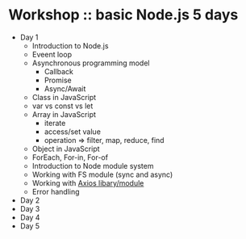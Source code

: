 # Workshop :: basic Node.js 5 days
* Day 1
  * Introduction to Node.js
  * Eveent loop
  * Asynchronous programming model
    * Callback
    * Promise
    * Async/Await
  * Class in JavaScript
  * var vs const vs let
  * Array in JavaScript
    * iterate
    * access/set value
    * operation => filter, map, reduce, find
  * Object in JavaScript
  * ForEach, For-in, For-of
  * Introduction to Node module system
  * Working with FS module (sync and async)
  * Working with [Axios libary/module](https://github.com/axios/axios)
  * Error handling
* Day 2
* Day 3
* Day 4
* Day 5
